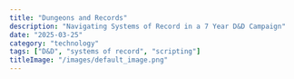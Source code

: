 ```yaml
---
title: "Dungeons and Records"
description: "Navigating Systems of Record in a 7 Year D&D Campaign"
date: "2025-03-25"
category: "technology"
tags: ["D&D", "systems of record", "scripting"]
titleImage: "/images/default_image.png"
---
```



